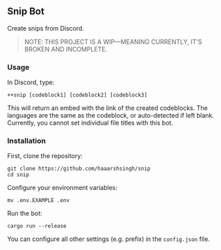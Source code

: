 ## Snip Bot

Create snips from Discord.

> NOTE: THIS PROJECT IS A WIP—MEANING CURRENTLY, IT'S BROKEN AND INCOMPLETE.

### Usage

In Discord, type:

```
++snip [codeblock1] [codeblock2] [codeblock3]
```

This will return an embed with the link of the created codeblocks. The languages are the same as the codeblock, or auto-detected if left blank. Currently, you cannot set individual file titles with this bot.

### Installation

First, clone the repository:

```
git clone https://github.com/haaarshsingh/snip
cd snip
```

Configure your environment variables:

```
mv .env.EXAMPLE .env
```

Run the bot:

```
cargo run --release
```

You can configure all other settings (e.g. prefix) in the `config.json` file.
